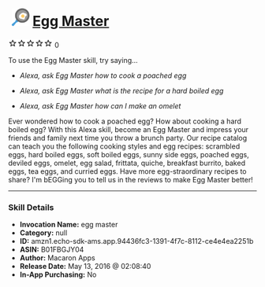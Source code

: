 # &nbsp;<img src="skill_icon" alt="Egg Master icon" width="36"> [Egg Master](http://alexa.amazon.com/#skills/amzn1.echo-sdk-ams.app.94436fc3-1391-4f7c-8112-ce4e4ea2251b)
![0 stars](../../images/ic_star_border_black_18dp_1x.png)![0 stars](../../images/ic_star_border_black_18dp_1x.png)![0 stars](../../images/ic_star_border_black_18dp_1x.png)![0 stars](../../images/ic_star_border_black_18dp_1x.png)![0 stars](../../images/ic_star_border_black_18dp_1x.png) 0

To use the Egg Master skill, try saying...

* *Alexa, ask Egg Master how to cook a poached egg*

* *Alexa, ask Egg Master what is the recipe for a hard boiled egg*

* *Alexa, ask Egg Master how can I make an omelet*

Ever wondered how to cook a poached egg? How about cooking a hard boiled egg? With this Alexa skill, become an Egg Master and impress your friends and family next time you throw a brunch party. 
Our recipe catalog can teach you the following cooking styles and egg recipes:  scrambled eggs, hard boiled eggs, soft boiled eggs, sunny side eggs, poached eggs, deviled eggs, omelet, egg salad, frittata, quiche, breakfast burrito, baked eggs, tea eggs, and curried eggs. 
Have more egg-straordinary recipes to share? I'm bEGGing you to tell us in the reviews to make Egg Master better!

***

### Skill Details

* **Invocation Name:** egg master
* **Category:** null
* **ID:** amzn1.echo-sdk-ams.app.94436fc3-1391-4f7c-8112-ce4e4ea2251b
* **ASIN:** B01FBGJY04
* **Author:** Macaron Apps
* **Release Date:** May 13, 2016 @ 02:08:40
* **In-App Purchasing:** No
